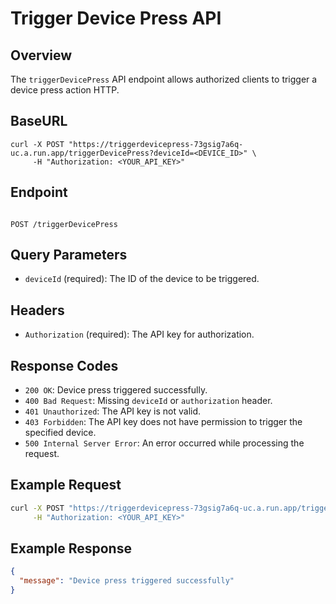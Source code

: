 # Trigger Device Press API

## Overview

The `triggerDevicePress` API endpoint allows authorized clients to trigger a device press action HTTP.

## BaseURL

```
curl -X POST "https://triggerdevicepress-73gsig7a6q-uc.a.run.app/triggerDevicePress?deviceId=<DEVICE_ID>" \
     -H "Authorization: <YOUR_API_KEY>"
```

## Endpoint

```

POST /triggerDevicePress

```

## Query Parameters

- `deviceId` (required): The ID of the device to be triggered.

## Headers

- `Authorization` (required): The API key for authorization.

## Response Codes

- `200 OK`: Device press triggered successfully.
- `400 Bad Request`: Missing `deviceId` or `authorization` header.
- `401 Unauthorized`: The API key is not valid.
- `403 Forbidden`: The API key does not have permission to trigger the specified device.
- `500 Internal Server Error`: An error occurred while processing the request.

## Example Request

```sh
curl -X POST "https://triggerdevicepress-73gsig7a6q-uc.a.run.app/triggerDevicePress?deviceId=<DEVICE_ID>" \
     -H "Authorization: <YOUR_API_KEY>"
```

## Example Response

```json
{
  "message": "Device press triggered successfully"
}
```
